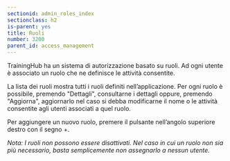 ```yaml
---
sectionid: admin_roles_index
sectionclass: h2
is-parent: yes
title: Ruoli
number: 3200
parent_id: access_management
---
```

TrainingHub ha un sistema di autorizzazione basato su ruoli. Ad ogni utente è associato un ruolo che ne definisce le attività consentite.

La lista dei ruoli mostra tutti i ruoli definiti nell’applicazione. Per ogni ruolo è possibile, premendo "Dettagli", consultarne i dettagli oppure, premendo "Aggiorna", aggiornarlo nel caso si debba modificarne il nome o le attività consentite agli utenti associati a quel ruolo.

Per aggiungere un nuovo ruolo, premere il pulsante nell’angolo superiore destro con il segno +.

_Nota:  I ruoli non possono essere disattivati. Nel caso in cui un ruolo non sia più necessario, basta semplicemente non assegnarlo a nessun utente._
